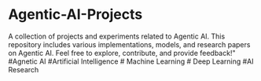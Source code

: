 # Agentic-AI-Projects
A collection of projects and experiments related to Agentic AI. This repository includes various implementations, models, and research papers on Agentic AI. Feel free to explore, contribute, and provide feedback!"  #Agnetic AI #Artificial Intelligence # Machine Learning # Deep Learning #AI Research
